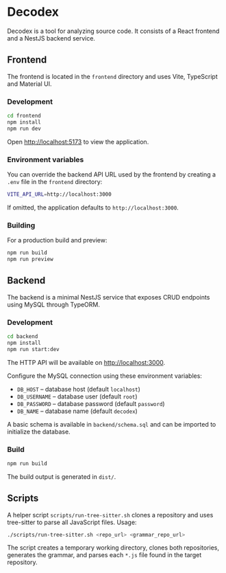 # Decodex

Decodex is a tool for analyzing source code. It consists of a React frontend and a NestJS backend service.

## Frontend

The frontend is located in the `frontend` directory and uses Vite, TypeScript and Material UI.

### Development

```bash
cd frontend
npm install
npm run dev
```

Open <http://localhost:5173> to view the application.

### Environment variables

You can override the backend API URL used by the frontend by creating a `.env`
file in the `frontend` directory:

```bash
VITE_API_URL=http://localhost:3000
```

If omitted, the application defaults to `http://localhost:3000`.

### Building

For a production build and preview:

```bash
npm run build
npm run preview
```

## Backend

The backend is a minimal NestJS service that exposes CRUD endpoints using MySQL through TypeORM.

### Development

```bash
cd backend
npm install
npm run start:dev
```

The HTTP API will be available on <http://localhost:3000>.

Configure the MySQL connection using these environment variables:

- `DB_HOST` – database host (default `localhost`)
- `DB_USERNAME` – database user (default `root`)
- `DB_PASSWORD` – database password (default `password`)
- `DB_NAME` – database name (default `decodex`)

A basic schema is available in `backend/schema.sql` and can be imported to initialize the database.

### Build

```bash
npm run build
```

The build output is generated in `dist/`.

## Scripts

A helper script `scripts/run-tree-sitter.sh` clones a repository and uses tree-sitter to parse all JavaScript files. Usage:

```bash
./scripts/run-tree-sitter.sh <repo_url> <grammar_repo_url>
```

The script creates a temporary working directory, clones both repositories, generates the grammar, and parses each `*.js` file found in the target repository.
